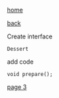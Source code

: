 [home](./page01.md)

[back](./page01.md)

Create interface

```
Dessert
```

add code

```
void prepare();
```

[page 3](./page03.md)
